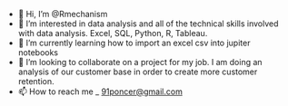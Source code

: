 - 👋 Hi, I’m @Rmechanism
- 👀 I’m interested in data analysis and all of the technical skills involved with data analysis. Excel, SQL, Python, R, Tableau. 
- 🌱 I’m currently learning how to import an excel csv into jupiter notebooks 
- 💞️ I’m looking to collaborate on a project for my job. I am doing an analysis of our customer base in order to create more customer retention. 
- 📫 How to reach me _ 91poncer@gmail.com 

<!---
Rmechanism/Rmechanism is a ✨ special ✨ repository because its `README.md` (this file) appears on your GitHub profile.
You can click the Preview link to take a look at your changes.
--->
